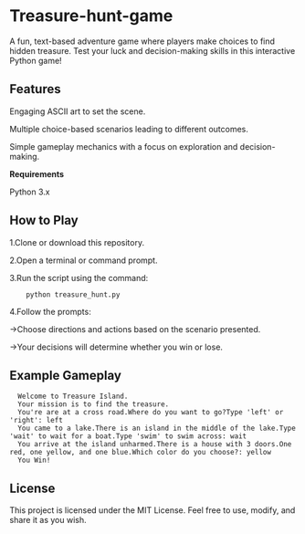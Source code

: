 # Treasure-hunt-game

A fun, text-based adventure game where players make choices to find hidden treasure. Test your luck and decision-making skills in this interactive Python game!

**Features**
-------------
   Engaging ASCII art to set the scene.
   
   Multiple choice-based scenarios leading to different outcomes.
   
   Simple gameplay mechanics with a focus on exploration and decision-making.

   
**Requirements**

Python 3.x


**How to Play**
-----------------

1.Clone or download this repository.


2.Open a terminal or command prompt.


3.Run the script using the command:

        python treasure_hunt.py

4.Follow the prompts:

->Choose directions and actions based on the scenario presented.

->Your decisions will determine whether you win or lose.

**Example Gameplay**
--------------------

      Welcome to Treasure Island.
      Your mission is to find the treasure.
      You're are at a cross road.Where do you want to go?Type 'left' or 'right': left
      You came to a lake.There is an island in the middle of the lake.Type 'wait' to wait for a boat.Type 'swim' to swim across: wait
      You arrive at the island unharmed.There is a house with 3 doors.One red, one yellow, and one blue.Which color do you choose?: yellow
      You Win!

**License**
-----------
This project is licensed under the MIT License. Feel free to use, modify, and share it as you wish.


